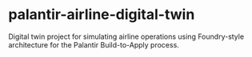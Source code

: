# palantir-airline-digital-twin
Digital twin project for simulating airline operations using Foundry-style architecture for the Palantir Build-to-Apply process.
